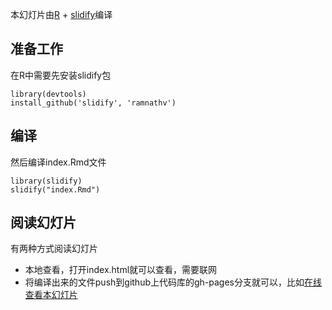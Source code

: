 本幻灯片由[R](http://www.r-project.org) + [slidify](http://slidify.org)编译

## 准备工作

在R中需要先安装slidify包

```
library(devtools)
install_github('slidify', 'ramnathv')
```
## 编译

然后编译index.Rmd文件

```
library(slidify)
slidify("index.Rmd")
```

## 阅读幻灯片

有两种方式阅读幻灯片

- 本地查看，打开index.html就可以查看，需要联网
- 将编译出来的文件push到github上代码库的gh-pages分支就可以，比如[在线查看本幻灯片](http://yanping.me/github-pages-tutorial)

